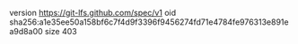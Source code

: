 version https://git-lfs.github.com/spec/v1
oid sha256:a1e35ee50a158bf6c7f4d9f3396f9456274fd71e4784fe976313e891ea9d8a00
size 403
